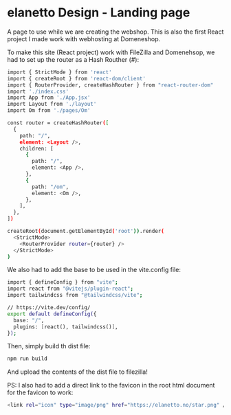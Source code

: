 # elanetto Design - Landing page
A page to use while we are creating the webshop. 
This is also the first React project I made work with webhosting at Domeneshop.

To make this site (React project) work with FileZilla and Domenehsop, we had to set up the router as a Hash Routher (#):


```bash
import { StrictMode } from 'react'
import { createRoot } from 'react-dom/client'
import { RouterProvider, createHashRouter } from "react-router-dom"
import './index.css'
import App from './App.jsx'
import Layout from './layout'
import Om from './pages/Om'

const router = createHashRouter([
  {
    path: "/",
    element: <Layout />,
    children: [
      {
        path: "/",
        element: <App />,
      },
      {
        path: "/om",
        element: <Om />,
      },
    ],
  },
])

createRoot(document.getElementById('root')).render(
  <StrictMode>
    <RouterProvider router={router} />
  </StrictMode>
)

```

We also had to add the base to be used in the vite.config file:

```bash
import { defineConfig } from "vite";
import react from "@vitejs/plugin-react";
import tailwindcss from "@tailwindcss/vite";

// https://vite.dev/config/
export default defineConfig({
  base: "/",
  plugins: [react(), tailwindcss()],
});
```

Then, simply build th dist file:

```bash
npm run build
```

And upload the contents of the dist file to filezilla!

PS: I also had to add a direct link to the favicon in the root html document for the favicon to work:
```bash
<link rel="icon" type="image/png" href="https://elanetto.no/star.png" />
```
